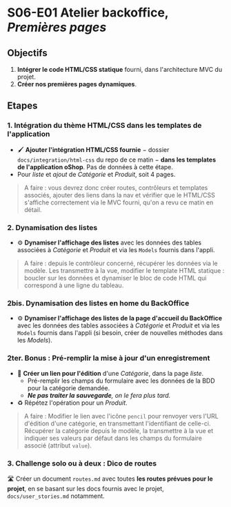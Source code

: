 # S06-E01 Atelier backoffice, _Premières pages_

## Objectifs

1. **Intégrer le code HTML/CSS statique** fourni, dans l'architecture MVC du projet.
2. **Créer nos premières pages dynamiques**.

## Etapes

### 1. Intégration du thème HTML/CSS dans les templates de l'application

- :paintbrush: **Ajouter l'intégration HTML/CSS fournie** − dossier `docs/integration/html-css` du repo de ce matin − **dans les templates de l'application oShop**. Pas de données à cette étape.
- Pour *liste* et *ajout* de *Catégorie* et *Produit*, soit 4 pages.

> A faire : vous devrez donc créer routes, contrôleurs et templates associés, ajouter des liens dans la nav et vérifier que le HTML/CSS s'affiche correctement via le MVC fourni, qu'on a revu ce matin en détail.

### 2. Dynamisation des listes

- :gear: **Dynamiser l'affichage des listes** avec les données des tables associées à *Catégorie* et *Produit* et via les `Models` fournis dans l'appli.

> A faire : depuis le contrôleur concerné, récupérer les données via le modèle. Les transmettre à la vue, modifier le template HTML statique : boucler sur les données et dynamiser le bloc de code HTML qui correspond à une ligne du tableau.

### 2bis. Dynamisation des listes en home du BackOffice

- :gear: **Dynamiser l'affichage des listes de la page d'accueil du BackOffice** avec les données des tables associées à *Catégorie* et *Produit* et via les `Models` fournis dans l'appli (si besoin, créer de nouvelles méthodes dans les _Models_).

### 2ter. Bonus : Pré-remplir la mise à jour d'un enregistrement

- :link: **Créer un lien pour l'édition** d'une *Catégorie*, dans la page *liste*.
  - Pré-remplir les champs du formulaire avec les données de la BDD pour la catégorie demandée.
  - _**Ne pas traiter la sauvegarde**, on le fera plus tard._
- :recycle: Répétez l'opération pour un _Produit_.

> A faire : Modifier le lien avec l'icône `pencil` pour renvoyer vers l'URL d'édition d'une catégorie, en transmettant l'identifiant de celle-ci. Récupérer la catégorie depuis le modèle, la transmettre à la vue et indiquer ses valeurs par défaut dans les champs du formulaire associé (attribut `value`).

### 3. Challenge solo ou à deux : Dico de routes

:motorway: Créer un document `routes.md` avec toutes **les routes prévues pour le projet**, en se basant sur les docs fournis avec le projet, `docs/user_stories.md` notamment.